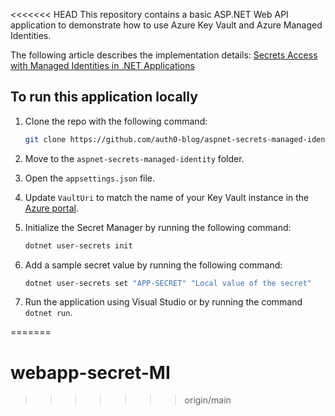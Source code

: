 <<<<<<< HEAD
This repository contains a basic ASP.NET Web API application to demonstrate how to use Azure Key Vault and Azure Managed Identities.

The following article describes the implementation details: [Secrets Access with Managed Identities in .NET Applications](https://auth0.com/blog/secrets-access-managed-identities-dotnet/)

## To run this application locally

1. Clone the repo with the following command:

   ```bash
   git clone https://github.com/auth0-blog/aspnet-secrets-managed-identity
   ```

2. Move to the `aspnet-secrets-managed-identity` folder.

3. Open the `appsettings.json` file.

4. Update `VaultUri` to match the name of your Key Vault instance in the [Azure portal](https://portal.azure.com/).

5. Initialize the Secret Manager by running the following command:

   ```bash
   dotnet user-secrets init
   ```

6. Add a sample secret value by running the following command:

   ```bash
   dotnet user-secrets set "APP-SECRET" "Local value of the secret"
   ```

7. Run the application using Visual Studio or by running the command `dotnet run`.

=======
# webapp-secret-MI
>>>>>>> origin/main

